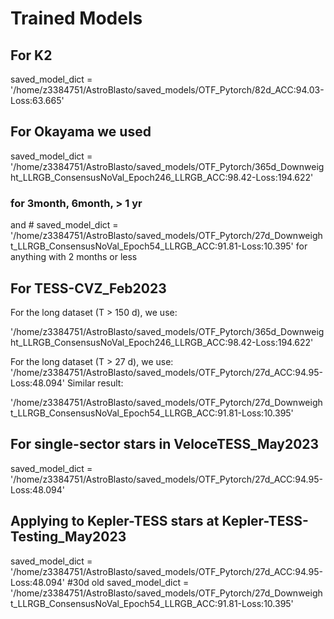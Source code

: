 # Trained Models


## For K2

saved_model_dict = '/home/z3384751/AstroBlasto/saved_models/OTF_Pytorch/82d_ACC:94.03-Loss:63.665'

## For Okayama we used 
saved_model_dict = '/home/z3384751/AstroBlasto/saved_models/OTF_Pytorch/365d_Downweight_LLRGB_ConsensusNoVal_Epoch246_LLRGB_ACC:98.42-Loss:194.622'

### for 3month, 6month, > 1 yr

and # saved_model_dict = '/home/z3384751/AstroBlasto/saved_models/OTF_Pytorch/27d_Downweight_LLRGB_ConsensusNoVal_Epoch54_LLRGB_ACC:91.81-Loss:10.395'
 for anything with 2 months or less
 
 
## For TESS-CVZ_Feb2023 

For the long dataset (T > 150 d), we use: 

 '/home/z3384751/AstroBlasto/saved_models/OTF_Pytorch/365d_Downweight_LLRGB_ConsensusNoVal_Epoch246_LLRGB_ACC:98.42-Loss:194.622'
 
For the long dataset (T > 27 d), we use: 
'/home/z3384751/AstroBlasto/saved_models/OTF_Pytorch/27d_ACC:94.95-Loss:48.094'
Similar result:

'/home/z3384751/AstroBlasto/saved_models/OTF_Pytorch/27d_Downweight_LLRGB_ConsensusNoVal_Epoch54_LLRGB_ACC:91.81-Loss:10.395'


## For single-sector stars in VeloceTESS_May2023

saved_model_dict = '/home/z3384751/AstroBlasto/saved_models/OTF_Pytorch/27d_ACC:94.95-Loss:48.094'



## Applying to Kepler-TESS stars at Kepler-TESS-Testing_May2023

saved_model_dict = '/home/z3384751/AstroBlasto/saved_models/OTF_Pytorch/27d_ACC:94.95-Loss:48.094' #30d old
saved_model_dict = '/home/z3384751/AstroBlasto/saved_models/OTF_Pytorch/27d_Downweight_LLRGB_ConsensusNoVal_Epoch54_LLRGB_ACC:91.81-Loss:10.395'




